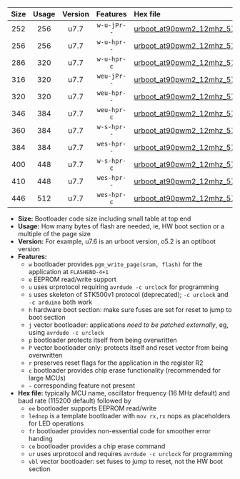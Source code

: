|Size|Usage|Version|Features|Hex file|
|:-:|:-:|:-:|:-:|:--|
|252|256|u7.7|`w-u-jPr--`|[urboot_at90pwm2_12mhz_57600bps_lednop_ur_vbl.hex](https://raw.githubusercontent.com/stefanrueger/urboot.hex/main/mcus/at90pwm2/fcpu_12mhz/57600_bps/urboot_at90pwm2_12mhz_57600bps_lednop_ur_vbl.hex)|
|256|256|u7.7|`w-u-hpr--`|[urboot_at90pwm2_12mhz_57600bps_lednop_fr_ur.hex](https://raw.githubusercontent.com/stefanrueger/urboot.hex/main/mcus/at90pwm2/fcpu_12mhz/57600_bps/urboot_at90pwm2_12mhz_57600bps_lednop_fr_ur.hex)|
|286|320|u7.7|`w-u-hpr-c`|[urboot_at90pwm2_12mhz_57600bps_lednop_fr_ce_ur.hex](https://raw.githubusercontent.com/stefanrueger/urboot.hex/main/mcus/at90pwm2/fcpu_12mhz/57600_bps/urboot_at90pwm2_12mhz_57600bps_lednop_fr_ce_ur.hex)|
|316|320|u7.7|`weu-jPr--`|[urboot_at90pwm2_12mhz_57600bps_ee_lednop_ur_vbl.hex](https://raw.githubusercontent.com/stefanrueger/urboot.hex/main/mcus/at90pwm2/fcpu_12mhz/57600_bps/urboot_at90pwm2_12mhz_57600bps_ee_lednop_ur_vbl.hex)|
|320|320|u7.7|`weu-hpr--`|[urboot_at90pwm2_12mhz_57600bps_ee_lednop_fr_ur.hex](https://raw.githubusercontent.com/stefanrueger/urboot.hex/main/mcus/at90pwm2/fcpu_12mhz/57600_bps/urboot_at90pwm2_12mhz_57600bps_ee_lednop_fr_ur.hex)|
|346|384|u7.7|`weu-hpr-c`|[urboot_at90pwm2_12mhz_57600bps_ee_lednop_fr_ce_ur.hex](https://raw.githubusercontent.com/stefanrueger/urboot.hex/main/mcus/at90pwm2/fcpu_12mhz/57600_bps/urboot_at90pwm2_12mhz_57600bps_ee_lednop_fr_ce_ur.hex)|
|360|384|u7.7|`w-s-hpr--`|[urboot_at90pwm2_12mhz_57600bps_lednop_fr.hex](https://raw.githubusercontent.com/stefanrueger/urboot.hex/main/mcus/at90pwm2/fcpu_12mhz/57600_bps/urboot_at90pwm2_12mhz_57600bps_lednop_fr.hex)|
|384|384|u7.7|`wes-hpr--`|[urboot_at90pwm2_12mhz_57600bps_ee.hex](https://raw.githubusercontent.com/stefanrueger/urboot.hex/main/mcus/at90pwm2/fcpu_12mhz/57600_bps/urboot_at90pwm2_12mhz_57600bps_ee.hex)|
|400|448|u7.7|`w-s-hpr-c`|[urboot_at90pwm2_12mhz_57600bps_lednop_fr_ce.hex](https://raw.githubusercontent.com/stefanrueger/urboot.hex/main/mcus/at90pwm2/fcpu_12mhz/57600_bps/urboot_at90pwm2_12mhz_57600bps_lednop_fr_ce.hex)|
|410|448|u7.7|`wes-hpr--`|[urboot_at90pwm2_12mhz_57600bps_ee_lednop_fr.hex](https://raw.githubusercontent.com/stefanrueger/urboot.hex/main/mcus/at90pwm2/fcpu_12mhz/57600_bps/urboot_at90pwm2_12mhz_57600bps_ee_lednop_fr.hex)|
|446|512|u7.7|`wes-hpr-c`|[urboot_at90pwm2_12mhz_57600bps_ee_lednop_fr_ce.hex](https://raw.githubusercontent.com/stefanrueger/urboot.hex/main/mcus/at90pwm2/fcpu_12mhz/57600_bps/urboot_at90pwm2_12mhz_57600bps_ee_lednop_fr_ce.hex)|

- **Size:** Bootloader code size including small table at top end
- **Usage:** How many bytes of flash are needed, ie, HW boot section or a multiple of the page size
- **Version:** For example, u7.6 is an urboot version, o5.2 is an optiboot version
- **Features:**
  + `w` bootloader provides `pgm_write_page(sram, flash)` for the application at `FLASHEND-4+1`
  + `e` EEPROM read/write support
  + `u` uses urprotocol requiring `avrdude -c urclock` for programming
  + `s` uses skeleton of STK500v1 protocol (deprecated); `-c urclock` and `-c arduino` both work
  + `h` hardware boot section: make sure fuses are set for reset to jump to boot section
  + `j` vector bootloader: applications *need to be patched externally*, eg, using `avrdude -c urclock`
  + `p` bootloader protects itself from being overwritten
  + `P` vector bootloader only: protects itself and reset vector from being overwritten
  + `r` preserves reset flags for the application in the register R2
  + `c` bootloader provides chip erase functionality (recommended for large MCUs)
  + `-` corresponding feature not present
- **Hex file:** typically MCU name, oscillator frequency (16 MHz default) and baud rate (115200 default) followed by
  + `ee` bootloader supports EEPROM read/write
  + `lednop` is a template bootloader with `mov rx,rx` nops as placeholders for LED operations
  + `fr` bootloader provides non-essential code for smoother error handing
  + `ce` bootloader provides a chip erase command
  + `ur` uses urprotocol and requires `avrdude -c urclock` for programming
  + `vbl` vector bootloader: set fuses to jump to reset, not the HW boot section
